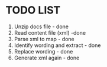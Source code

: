 TODO LIST
=====

1. Unzip docs file - done
2. Read content file (xml) -done
3. Parse xml to map - done
4. Identify wording and extract - done
5. Replace wording - done
6. Generate xml again - done

